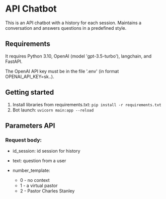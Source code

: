 # API Chatbot
This is an API chatbot with a history for each session. Maintains a conversation and answers questions in a predefined style. 

## Requirements

It requires Python 3.10, OpenAI (model 'gpt-3.5-turbo'), langchain, and FastAPI.

The OpenAI API key must be in the file '.env' (in format OPENAI_API_KEY=sk..).

## Getting started

1. Install libraries from requirements.txt: ```pip install -r requirements.txt```
2. Bot launch: ```uvicorn main:app --reload```

## Parameters API

### Request body:
- id_session: id session for history

- text: question from a user

- number_template: 
  + 0 - no context
  + 1 - a virtual pastor
  + 2 - Pastor Charles Stanley
